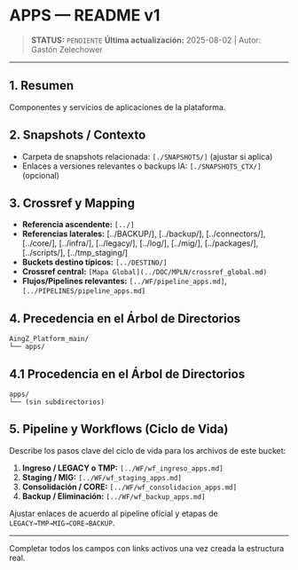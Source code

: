 # APPS — README v1

> **STATUS:** `PENDIENTE`
> **Última actualización:** 2025-08-02 | Autor: Gastón Zelechower

---

## 1. Resumen
Componentes y servicios de aplicaciones de la plataforma.

## 2. Snapshots / Contexto
- Carpeta de snapshots relacionada: `[./SNAPSHOTS/]` (ajustar si aplica)
- Enlaces a versiones relevantes o backups IA: `[./SNAPSHOTS_CTX/]` (opcional)

## 3. Crossref y Mapping
- **Referencia ascendente:** `[../]`
- **Referencias laterales:** [../BACKUP/], [../backup/], [../connectors/], [../core/], [../infra/], [../legacy/], [../log/], [../mig/], [../packages/], [../scripts/], [../tmp_staging/]
- **Buckets destino típicos:** `[../DESTINO/]`
- **Crossref central:** `[Mapa Global](../DOC/MPLN/crossref_global.md)`
- **Flujos/Pipelines relevantes:** `[../WF/pipeline_apps.md]`, `[../PIPELINES/pipeline_apps.md]`

## 4. Precedencia en el Árbol de Directorios
```text
AingZ_Platform_main/
└── apps/
```

## 4.1 Procedencia en el Árbol de Directorios
```text
apps/
└── (sin subdirectorios)
```

## 5. Pipeline y Workflows (Ciclo de Vida)
Describe los pasos clave del ciclo de vida para los archivos de este bucket:
1. **Ingreso / LEGACY o TMP:** `[../WF/wf_ingreso_apps.md]`
2. **Staging / MIG:** `[../WF/wf_staging_apps.md]`
3. **Consolidación / CORE:** `[../WF/wf_consolidacion_apps.md]`
4. **Backup / Eliminación:** `[../WF/wf_backup_apps.md]`

Ajustar enlaces de acuerdo al pipeline oficial y etapas de `LEGACY→TMP→MIG→CORE→BACKUP`.

---

Completar todos los campos con links activos una vez creada la estructura real.

